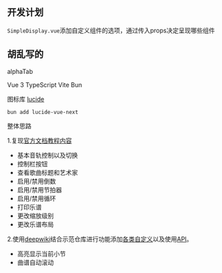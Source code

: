 

## 开发计划

`SimpleDisplay.vue`添加自定义组件的选项，通过传入props决定呈现哪些组件

## 胡乱写的

alphaTab

Vue 3
TypeScript
Vite
Bun

图标库 [lucide](https://lucide.dev/)

`bun add lucide-vue-next`

整体思路

1.复现[官方文档教程内容](https://www.alphatab.net/docs/tutorial-web/introduction)

- 基本音轨控制以及切换
- 控制栏按钮
- 查看歌曲标题和艺术家
- 启用/禁用倒数
- 启用/禁用节拍器
- 启用/禁用循环
- 打印乐谱
- 更改缩放级别
- 更改乐谱布局

2.使用[deepwiki](https://deepwiki.com/CoderLine/alphaTabWebsite)结合示范仓库进行功能添加[各类自定义](https://www.alphatab.net/docs/guides/coloring)以及使用[API](https://www.alphatab.net/docs/reference/settings/)。

- 高亮显示当前小节
- 曲谱自动滚动


